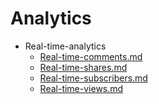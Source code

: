 
# Analytics

- Real-time-analytics
  - [Real-time-comments.md](./Real-time-comments.md)
  - [Real-time-shares.md](./Real-time-shares.md)
  - [Real-time-subscribers.md](./Real-time-subscribers.md)
  - [Real-time-views.md](./Real-time-views.md)
